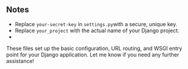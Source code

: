 ## Notes
- Replace `your-secret-key` in `settings.py`with a secure, unique key.
- Replace `your_project` with the actual name of your Django project.
- 
These files set up the basic configuration, URL routing, and WSGI entry point for your Django application. Let me know if you need any further assistance!
